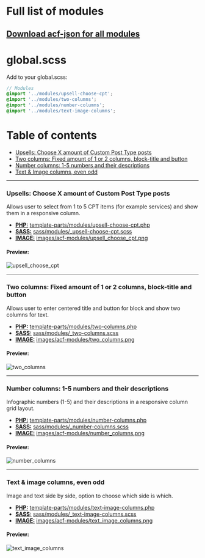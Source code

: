 # Full list of modules

## [Download acf-json for all modules](/acf-json/modular_content.json)

# global.scss

Add to your global.scss:

``` scss
// Modules
@import '../modules/upsell-choose-cpt';
@import '../modules/two-columns';
@import '../modules/number-columns';
@import '../modules/text-image-columns';
```

# Table of contents

- [Upsells: Choose X amount of Custom Post Type posts](#upsells-choose-x-amount-of-custom-post-type-posts)
- [Two columns: Fixed amount of 1 or 2 columns, block-title and button](#two-columns-fixed-amount-of-1-or-2-columns-block-title-and-button)
- [Number columns: 1-5 numbers and their descriptions](#number-columns-1-5-numbers-and-their-descriptions)
- [Text & Image columns, even odd](#text--image-columns-even-odd)
---

### Upsells: Choose X amount of Custom Post Type posts

Allows user to select from 1 to 5 CPT items (for example services) and show them in a responsive column.

- **[PHP:](/php)** [template-parts/modules/upsell-choose-cpt.php](php/template-parts/modules/upsell-choose-cpt.php)
- **[SASS:](/sass)** [sass/modules/_upsell-choose-cpt.scss](sass/modules/_upsell-choose-cpt.scss)
- **[IMAGE:](/images)** [images/acf-modules/upsell_choose_cpt.png](images/acf-modules/upsell_choose_cpt.png)

#### Preview:

![upsell_choose_cpt](https://i.imgur.com/gohC6VU.png "upsell_choose_cpt")

---

### Two columns: Fixed amount of 1 or 2 columns, block-title and button

Allows user to enter centered title and button for block and show two columns for text.

- **[PHP:](/php)** [template-parts/modules/two-columns.php](php/template-parts/modules/two-columns.php)
- **[SASS:](/sass)** [sass/modules/_two-columns.scss](sass/modules/_two-columns.scss)
- **[IMAGE:](/images)** [images/acf-modules/two_columns.png](images/acf-modules/two_columns.png)

#### Preview:

![two_columns](https://i.imgur.com/dZGBhfR.png "two_columns")

---

### Number columns: 1-5 numbers and their descriptions

Infographic numbers (1-5) and their descriptions in a responsive column grid layout.

- **[PHP:](/php)** [template-parts/modules/number-columns.php](php/template-parts/modules/number-columns.php)
- **[SASS:](/sass)** [sass/modules/_number-columns.scss](sass/modules/_number-columns.scss)
- **[IMAGE:](/images)** [images/acf-modules/number_columns.png](images/acf-modules/number_columns.png)

#### Preview:

![number_columns](https://i.imgur.com/TqqgKhO.png "number_columns")

---

### Text & image columns, even odd

Image and text side by side, option to choose which side is which.

- **[PHP:](/php)** [template-parts/modules/text-image-columns.php](php/template-parts/modules/text-image-columns.php)
- **[SASS:](/sass)** [sass/modules/_text-image-columns.scss](sass/modules/_text-image-columns.scss)
- **[IMAGE:](/images)** [images/acf-modules/text_image_columns.png](images/acf-modules/text_image_columns.png)

#### Preview:

![text_image_columns](https://i.imgur.com/vD52xie.png "text_image_columns")
